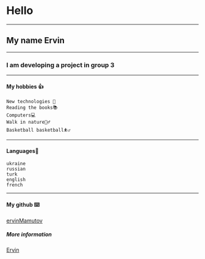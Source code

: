 # Hello

---

## My name Ervin

---

### I am developing a project in group 3

---

#### My hobbies 👍

    New technologies 🤖
    Reading the books📚
    Computers💻
    Walk in nature🚶‍♂️
    Basketball basketball⛹️‍♂️

---

#### Languages💬

    ukraine
    russian
    turk
    english
    french

---

#### My github ⌨️

[ervinMamutov](https://github.com/ervinMamutov)

##### More information

[Ervin](https://github.com/BF-FrontEnd-class/home/blob/main/student-bios/ervinMamutov.md)
